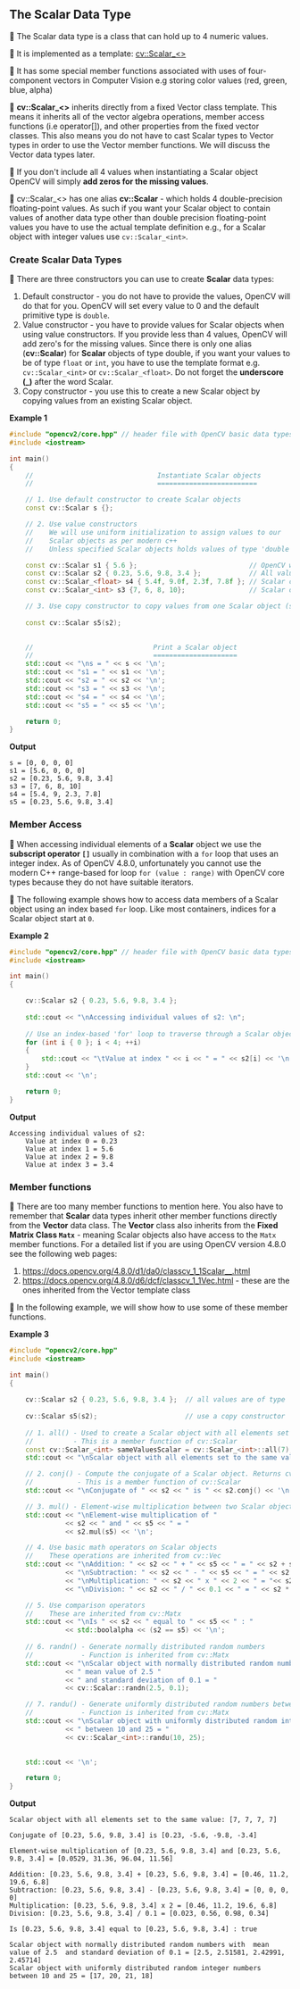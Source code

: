 ## The Scalar Data Type

:notebook_with_decorative_cover: The Scalar data type is a class that can hold up to 4 numeric values. 
        
:notebook_with_decorative_cover: It is implemented as a template: <a href = "https://docs.opencv.org/4.8.0/d1/da0/classcv_1_1Scalar__.html">cv::Scalar_<></a>

:notebook_with_decorative_cover: It has some special member functions associated with uses of four-component vectors in Computer Vision e.g storing color values (red, green, blue, alpha)

:notebook_with_decorative_cover: **cv::Scalar_<>** inherits directly from a fixed Vector class template. This means it inherits all of the vector algebra operations, member access functions (i.e operator[]), and other properties from the fixed vector classes. This also means you do not have to cast Scalar types to Vector types in order to use the Vector member functions. We will discuss the Vector data types later.
         
:notebook_with_decorative_cover: If you don't include all 4 values when instantiating a Scalar object OpenCV will simply **add zeros for the missing values**.

:notebook_with_decorative_cover: cv::Scalar_<> has one alias **cv::Scalar** - which holds 4 double-precision floating-point values. As such if you want your Scalar object to contain values of another data type other than double precision floating-point values you have to use the actual template definition e.g., for a Scalar object with integer values use `cv::Scalar_<int>`.

### Create Scalar Data Types

:notebook_with_decorative_cover: There are three constructors you can use to create **Scalar** data types: 
1. Default constructor - you do not have to provide the values, OpenCV will do that for you. OpenCV will set every value to 0 and the default primitive type is `double`.
2. Value constructor - you have to provide values for Scalar objects when using value constructors. If you provide less than 4 values, OpenCV will add zero's for the missing values. Since there is only one alias (**cv::Scalar**) for **Scalar** objects of type double, if you want your values to be of type `float` or `int`, you have to use the template format e.g. `cv::Scalar_<int>` or `cv::Scalar_<float>`. Do not forget the **underscore (_)** after the word Scalar.
3. Copy constructor - you use this to create a new Scalar object by copying values from an existing Scalar object.

**Example 1**
```c++
#include "opencv2/core.hpp" // header file with OpenCV basic data types
#include <iostream>              

int main()
{
    //                               Instantiate Scalar objects
    //                               =========================

    // 1. Use default constructor to create Scalar objects
    const cv::Scalar s {};

    // 2. Use value constructors
    //    We will use uniform initialization to assign values to our 
    //    Scalar objects as per modern c++
    //    Unless specified Scalar objects holds values of type 'double'

    const cv::Scalar s1 { 5.6 };                            // OpenCV will add Zero's for the 3 missing values               
    const cv::Scalar s2 { 0.23, 5.6, 9.8, 3.4 };            // All values are of type 'double'
    const cv::Scalar_<float> s4 { 5.4f, 9.0f, 2.3f, 7.8f }; // Scalar object with 4 values of type 'float'
    const cv::Scalar_<int> s3 {7, 6, 8, 10};                // Scalar object with 4 integer values

    // 3. Use copy constructor to copy values from one Scalar object (s2) into another (s5)
    
    const cv::Scalar s5(s2); 
    

    //                              Print a Scalar object 
    //                              =====================
    std::cout << "\ns = " << s << '\n';
    std::cout << "s1 = " << s1 << '\n';
    std::cout << "s2 = " << s2 << '\n';
    std::cout << "s3 = " << s3 << '\n';
    std::cout << "s4 = " << s4 << '\n';
    std::cout << "s5 = " << s5 << '\n';    

    return 0;
}
```

**Output**

    s = [0, 0, 0, 0]
    s1 = [5.6, 0, 0, 0]
    s2 = [0.23, 5.6, 9.8, 3.4]
    s3 = [7, 6, 8, 10]
    s4 = [5.4, 9, 2.3, 7.8]
    s5 = [0.23, 5.6, 9.8, 3.4]

### Member Access

:notebook_with_decorative_cover: When accessing individual elements of a **Scalar** object we use the **subscript operator `[]`** usually in combination with a `for` loop that uses an integer index. As of OpenCV 4.8.0, unfortunately you cannot use the modern C++ range-based for loop `for (value : range)` with OpenCV core types because they do not have suitable iterators. 

:notebook_with_decorative_cover: The following example shows how to access data members of a Scalar object using an index based `for` loop. Like most containers, indices for a Scalar object start at `0`.

**Example 2**
```c++
#include "opencv2/core.hpp" // header file with OpenCV basic data types
#include <iostream>              

int main()
{   

    cv::Scalar s2 { 0.23, 5.6, 9.8, 3.4 };           
    
    std::cout << "\nAccessing individual values of s2: \n";
    
    // Use an index-based 'for' loop to traverse through a Scalar object
    for (int i { 0 }; i < 4; ++i)
    {
        std::cout << "\tValue at index " << i << " = " << s2[i] << '\n'; 
    }
    std::cout << '\n';

    return 0;
}
```

**Output**

    Accessing individual values of s2: 
        Value at index 0 = 0.23
        Value at index 1 = 5.6
        Value at index 2 = 9.8
        Value at index 3 = 3.4


### Member functions

:notebook_with_decorative_cover: There are too many member functions to mention here. You also have to remember that **Scalar** data types inherit other member functions directly from the **Vector** data class. The **Vector** class also inherits from the **Fixed Matrix Class `Matx`** - meaning Scalar objects also have access to the `Matx` member functions. For a detailed list if you are using OpenCV version 4.8.0 see the following web pages:
1. https://docs.opencv.org/4.8.0/d1/da0/classcv_1_1Scalar__.html
2. https://docs.opencv.org/4.8.0/d6/dcf/classcv_1_1Vec.html - these are the ones inherited from the Vector template class 

:notebook_with_decorative_cover: In the following example, we will show how to use some of these member functions.

**Example 3**
```c++
#include "opencv2/core.hpp" 
#include <iostream>             

int main()
{
    
    cv::Scalar s2 { 0.23, 5.6, 9.8, 3.4 };  // all values are of type 'double'
    
    cv::Scalar s5(s2);                      // use a copy constructor        
    
    // 1. all() - Used to create a Scalar object with all elements set to the same value
    //          - This is a member function of cv::Scalar
    const cv::Scalar_<int> sameValuesScalar = cv::Scalar_<int>::all(7);
    std::cout << "\nScalar object with all elements set to the same value: " << sameValuesScalar << '\n';

    // 2. conj() - Compute the conjugate of a Scalar object. Returns cv::Scalar(v0, -v1, -v2, -v3)
    //           - This is a member function of cv::Scalar
    std::cout << "\nConjugate of " << s2 << " is " << s2.conj() << '\n';

    // 3. mul() - Element-wise multiplication between two Scalar objects
    std::cout << "\nElement-wise multiplication of " 
              << s2 << " and " << s5 << " = "
              << s2.mul(s5) << '\n';

    // 4. Use basic math operators on Scalar objects
    //    These operations are inherited from cv::Vec
    std::cout << "\nAddition: " << s2 << " + " << s5 << " = " << s2 + s5 
              << "\nSubtraction: " << s2 << " - " << s5 << " = " << s2 - s5 
              << "\nMultiplication: " << s2 << " x " << 2 << " = "<< s2 * 2 
              << "\nDivision: " << s2 << " / " << 0.1 << " = " << s2 * 0.1 << '\n';

    // 5. Use comparison operators
    //    These are inherited from cv::Matx
    std::cout << "\nIs " << s2 << " equal to " << s5 << " : " 
              << std::boolalpha << (s2 == s5) << '\n';
    
    // 6. randn() - Generate normally distributed random numbers
    //            - Function is inherited from cv::Matx
    std::cout << "\nScalar object with normally distributed random numbers with " 
              << " mean value of 2.5 "
              << " and standard deviation of 0.1 = " 
              << cv::Scalar::randn(2.5, 0.1);

    // 7. randu() - Generate uniformly distributed random numbers between 2 values
    //            - Function is inherited from cv::Matx
    std::cout << "\nScalar object with uniformly distributed random integer numbers " 
              << " between 10 and 25 = "
              << cv::Scalar_<int>::randu(10, 25);

    
    std::cout << '\n';

    return 0;
}
```

**Output**

    Scalar object with all elements set to the same value: [7, 7, 7, 7]

    Conjugate of [0.23, 5.6, 9.8, 3.4] is [0.23, -5.6, -9.8, -3.4]

    Element-wise multiplication of [0.23, 5.6, 9.8, 3.4] and [0.23, 5.6, 9.8, 3.4] = [0.0529, 31.36, 96.04, 11.56]

    Addition: [0.23, 5.6, 9.8, 3.4] + [0.23, 5.6, 9.8, 3.4] = [0.46, 11.2, 19.6, 6.8]
    Subtraction: [0.23, 5.6, 9.8, 3.4] - [0.23, 5.6, 9.8, 3.4] = [0, 0, 0, 0]
    Multiplication: [0.23, 5.6, 9.8, 3.4] x 2 = [0.46, 11.2, 19.6, 6.8]
    Division: [0.23, 5.6, 9.8, 3.4] / 0.1 = [0.023, 0.56, 0.98, 0.34]

    Is [0.23, 5.6, 9.8, 3.4] equal to [0.23, 5.6, 9.8, 3.4] : true

    Scalar object with normally distributed random numbers with  mean value of 2.5  and standard deviation of 0.1 = [2.5, 2.51581, 2.42991, 2.45714]
    Scalar object with uniformly distributed random integer numbers  between 10 and 25 = [17, 20, 21, 18]


